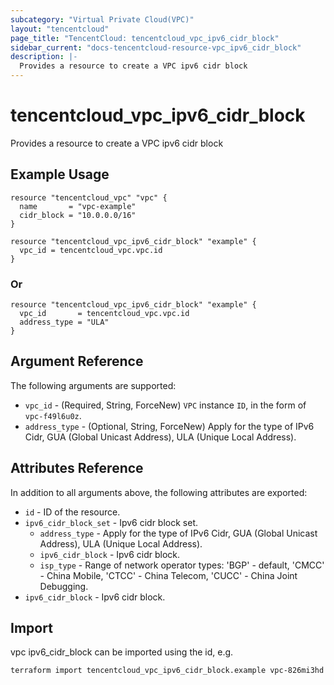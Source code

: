 ```yaml
---
subcategory: "Virtual Private Cloud(VPC)"
layout: "tencentcloud"
page_title: "TencentCloud: tencentcloud_vpc_ipv6_cidr_block"
sidebar_current: "docs-tencentcloud-resource-vpc_ipv6_cidr_block"
description: |-
  Provides a resource to create a VPC ipv6 cidr block
---
```


# tencentcloud_vpc_ipv6_cidr_block

Provides a resource to create a VPC ipv6 cidr block

## Example Usage

```hcl
resource "tencentcloud_vpc" "vpc" {
  name       = "vpc-example"
  cidr_block = "10.0.0.0/16"
}

resource "tencentcloud_vpc_ipv6_cidr_block" "example" {
  vpc_id = tencentcloud_vpc.vpc.id
}
```

### Or

```hcl
resource "tencentcloud_vpc_ipv6_cidr_block" "example" {
  vpc_id       = tencentcloud_vpc.vpc.id
  address_type = "ULA"
}
```

## Argument Reference

The following arguments are supported:

* `vpc_id` - (Required, String, ForceNew) `VPC` instance `ID`, in the form of `vpc-f49l6u0z`.
* `address_type` - (Optional, String, ForceNew) Apply for the type of IPv6 Cidr, GUA (Global Unicast Address), ULA (Unique Local Address).

## Attributes Reference

In addition to all arguments above, the following attributes are exported:

* `id` - ID of the resource.
* `ipv6_cidr_block_set` - Ipv6 cidr block set.
  * `address_type` - Apply for the type of IPv6 Cidr, GUA (Global Unicast Address), ULA (Unique Local Address).
  * `ipv6_cidr_block` - Ipv6 cidr block.
  * `isp_type` - Range of network operator types: 'BGP' - default, 'CMCC' - China Mobile, 'CTCC' - China Telecom, 'CUCC' - China Joint Debugging.
* `ipv6_cidr_block` - Ipv6 cidr block.



## Import

vpc ipv6_cidr_block can be imported using the id, e.g.

```
terraform import tencentcloud_vpc_ipv6_cidr_block.example vpc-826mi3hd
```

